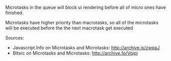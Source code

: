 Microtasks in the queue will block ui rendering before all of mỉcro ones have finished.

Microtasks have higher priority than macrotasks, 
so all of the microtasks will be executed before the the next macrotask get executed

Sources:

- Javascript.Info on Microtasks and Microtasks: http://archive.is/zwpaJ
- Bitsrc on Microtasks and Microtasks: http://archive.fo/Vqipi
